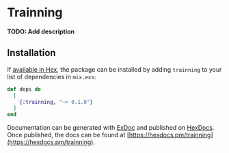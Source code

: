 # Trainning

**TODO: Add description**

## Installation

If [available in Hex](https://hex.pm/docs/publish), the package can be installed
by adding `trainning` to your list of dependencies in `mix.exs`:

```elixir
def deps do
  [
    {:trainning, "~> 0.1.0"}
  ]
end
```

Documentation can be generated with [ExDoc](https://github.com/elixir-lang/ex_doc)
and published on [HexDocs](https://hexdocs.pm). Once published, the docs can
be found at [https://hexdocs.pm/trainning](https://hexdocs.pm/trainning).

